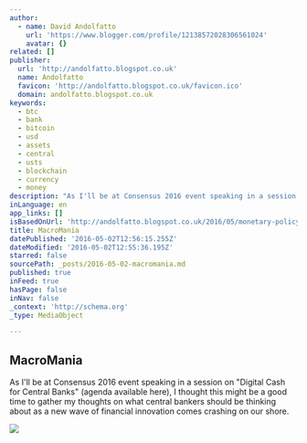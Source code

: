 ```yaml
---
author:
  - name: David Andolfatto
    url: 'https://www.blogger.com/profile/12138572028306561024'
    avatar: {}
related: []
publisher:
  url: 'http://andolfatto.blogspot.co.uk'
  name: Andolfatto
  favicon: 'http://andolfatto.blogspot.co.uk/favicon.ico'
  domain: andolfatto.blogspot.co.uk
keywords:
  - btc
  - bank
  - bitcoin
  - usd
  - assets
  - central
  - usts
  - blockchain
  - currency
  - money
description: "As I'll be at Consensus 2016 event speaking in a session on \"Digital Cash for Central Banks\" (agenda available here), I thought this might be a good time to gather my thoughts on what central bankers should be thinking about as a new wave of financial innovation comes crashing on our shore."
inLanguage: en
app_links: []
isBasedOnUrl: 'http://andolfatto.blogspot.co.uk/2016/05/monetary-policy-implications-of.html?utm_content=buffer705b4&utm_medium=social&utm_source=twitter.com&utm_campaign=buffer'
title: MacroMania
datePublished: '2016-05-02T12:56:15.255Z'
dateModified: '2016-05-02T12:55:36.195Z'
starred: false
sourcePath: _posts/2016-05-02-macromania.md
published: true
inFeed: true
hasPage: false
inNav: false
_context: 'http://schema.org'
_type: MediaObject

---
```

<article style=""><h1>MacroMania</h1><p>As I'll be at Consensus 2016 event speaking in a session on "Digital Cash for Central Banks" (agenda available here), I thought this might be a good time to gather my thoughts on what central bankers should be thinking about as a new wave of financial innovation comes crashing on our shore.</p><img src="https://4.bp.blogspot.com/-HxXcIzGmIUE/VyTsOOXWwkI/AAAAAAAACkA/w1otnxQxtmACVdjGk7WgJV7vSw8_M-3owCLcB/w1200-h630-p-nu/dilbert-chain.jpg" /></article>